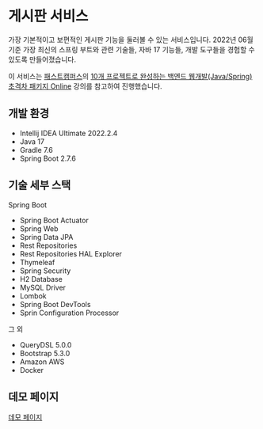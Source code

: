 # 게시판 서비스 

가장 기본적이고 보편적인 게시판 기능을 둘러볼 수 있는 서비스입니다. 2022년 06월 기준 가장 최신의 스프링 부트와 관련 기술들, 자바 17 기능들, 개발 도구들을 경험할 수 있도록 만들어졌습니다.

이 서비스는 [패스트캠퍼스](https://fastcampus.co.kr/)의 [10개 프로젝트로 완성하는 백엔드 웹개발(Java/Spring) 초격차 패키지 Online](https://fastcampus.co.kr/dev_online_befinal) 강의를 참고하여 진행했습니다.

## 개발 환경

* Intellij IDEA Ultimate 2022.2.4
* Java 17
* Gradle 7.6
* Spring Boot 2.7.6

## 기술 세부 스택

Spring Boot

* Spring Boot Actuator
* Spring Web
* Spring Data JPA
* Rest Repositories
* Rest Repositories HAL Explorer
* Thymeleaf
* Spring Security
* H2 Database
* MySQL Driver
* Lombok
* Spring Boot DevTools
* Sprin Configuration Processor

그 외

* QueryDSL 5.0.0
* Bootstrap 5.3.0
* Amazon AWS
* Docker

## 데모 페이지
[데모 페이지](http://ec2-3-39-59-18.ap-northeast-2.compute.amazonaws.com:8080)



